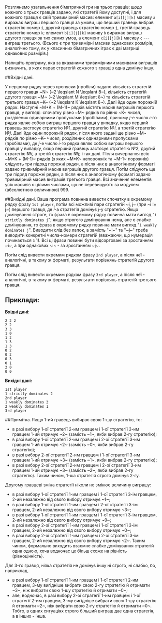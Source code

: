 Розглянемо узагальнення біматричної гри на трьох гравців: щодо кожного з трьох гравців задано, які стратегії йому доступні, і для кожного гравця є свій тривимірний масив: елемент `a[i][j][k]` масиву `a` виражає виграш першого гравця за умови, що
перший гравець вибрав стратегію номер `i`,
другий гравець стратегію номер `j`,
третій гравець стратегію номер `k`;
елемент `b[i][j][k]` масиву `b` виражає виграш другого гравця за тих самих умов,
а елемент `c[i][j][k]` масиву `c` --- виграш третього.
(Всього є три тривимірні масиви однакових розмірів, аналогічно тому, як у класичних біматричних іграх є дві матриці однакових розмірів.)

Напишіть програму, яка за вказаними тривимірними масивами виграшів визначить, в яких парах стратегій кожного з гравців одна домінує іншу.

##Вхідні дані.

У першому рядку через пропуски (пробіли) задано кількість стратегій першого гравця ~N~ (~2 \leqslant N \leqslant 8~), кількість стратегій другого гравця ~M~ (~2 \leqslant M \leqslant 8~) та кількість стратегій третього гравця ~K~ (~2 \leqslant K \leqslant 8~). Далі йде один порожній рядок. Наступні ~M*K + (M-1)~ рядків містять масив виграшів першого гравця, у вигляді: спочатку рівно ~M~ рядків по рівно ~K~ чисел, розділених одинарними пропусками (пробілами), причому *j*-е число *i*-го рядка являє собою виграш першого гравця у випадку, якщо перший гравець застосує стратегію №1, другий стратегію №*i*, а третій стратегію №*j*. Далі йде один порожній рядок, після якого задані ще рівно ~M~ рядків по рівно ~K~ чисел, розділених одинарними пропусками (пробілами), де *j*-е число *i*-го рядка являє собою виграш першого гравця у випадку, якщо перший гравець застосує стратегію №2, другий стратегію №*i*, а третій стратегію №*j*; і так далі. Після вичерпання всіх ~M*K + (M-1)~ рядків (з яких ~M*K~ непорожніх та ~M-1~ порожніх) слідують три підряд порожні рядки, а після них в аналогічному форматі задано тривимірний масив виграшів другого гравця. Потім слідують ще три підряд порожні рядки, а після них в аналогічному форматі задано тривимірний масив виграшів третього гравця. Всі значення елементів усіх масивів є цілими числами, що не перевищують за модулем (абсолютною величиною) 999.

##Вихідні дані.
Ваша програма повинна вивести спочатку в окремому рядку фразу `1st player`, потім всі можливі пари стратегій ~i, j~ (при ~i != j~) першого гравця, де *i*-а стратегія домінує *j*-у стратегію. Якщо домінування строге, то фраза в окремому рядку повинна мати вигляд "`i strictly dominates j`"; якщо строгого домінування нема, але є слабке домінування, то фраза в окремому рядку повинна мати вигляд "`i weakly dominates j`". Виводити слід без лапок, а замість "~i~" та "~j~" треба виводити конкретні числа-номери стратегій (вважаючи, що нумерація починається з 1). Всі ці фрази повинні бути відсортовані за зростанням ~i~, а при однакових ~i~ - за зростанням ~j~.

Потім слід вивести окремим рядком фразу `2nd player`, а після неї - аналогічні, в такому ж форматі, результати порівнянь стратегій другого гравця.

Потім слід вивести окремим рядком фразу `3rd player`, а після неї - аналогічні, в такому ж форматі, результати порівнянь стратегій третього гравця.

## Приклади:

**Вхідні дані:**
```
2 2 2
2 2
3 3
1 0
1 2
1 3
1 3
0 2
0 2
0 3
0 1
2 0
0 0
```

**Вихідні дані:**
```
1st player
1 strictly dominates 2
2nd player
1 weakly dominates 2
2 weakly dominates 1
3rd player
```

##Примітка.
Якщо 1-ий гравець вибирає свою 1-шу стратегію, то:
- в разі вибору 1-ої стратегії 2-им гравцем і 1-ої стратегії 3-им гравцем 1-ий отримує ~2~ (замість ~1~, якби вибрав 2-гу стратегію);
- в разі вибору 1-ої стратегії 2-им гравцем і 2-ої стратегії 3-им гравцем 1-ий отримує ~2~ (замість ~0~, якби вибрав 2-гу стратегію);
- в разі вибору 2-ої стратегії 2-им гравцем і 1-ої стратегії 3-им гравцем 1-ий отримує ~3~ (замість ~1~, якби вибрав 2-гу стратегію);
- в разі вибору 2-ої стратегії 2-им гравцем і 2-ої стратегії 3-им гравцем 1-ий отримує ~3~ (замість ~2~, якби вибрав 2-гу стратегію).
Таким чином, 1-ша стратегія строго домінує 2-гу.

Другому гравцеві зміна стратегії ніколи не змінює величину виграшу:
- в разі вибору 1-ої стратегії 1-им гравцем і 1-ої стратегії 3-ім гравцем, 2-ий незалежно від свого вибору отримує ~1~;
- в разі вибору 1-ої стратегії 1-им гравцем і 2-ої стратегії 3-ім гравцем, 2-ий незалежно від свого вибору отримує ~3~;
- в разі вибору 1-ої стратегії 1-им гравцем і 1-ої стратегії 3-ім гравцем, 2-ий незалежно від свого вибору отримує ~0~;
- в разі вибору 2-ої стратегії 1-им гравцем і 1-ої стратегії 3-ім гравцем, 2-ий незалежно від свого вибору отримує ~0~;
- в разі вибору 2-ої стратегії 1-им гравцем і 2-ої стратегії 3-ім гравцем, 2-ий незалежно від свого вибору отримує ~2~.
Таким чином, формально виходить взаємне слабке домінування стратегій одна одною, хоча водночас це більш схоже на рівність (рівноцінність).

Для 3-го гравця, ніяка стратегія не домінує іншу ні строго, ні слабко, бо, наприклад,
- в разі вибору 1-ої стратегії 1-им гравцем і 1-ої стратегії 2-им гравцем, 3-му вигідніше вибрати свою 2-гу стратегію й отримати ~3~, ніж вибрати свою 1-шу стратегію й отримати ~0~;
- але, водночас, в разі вибору 2-ої стратегії 1-им гравцем і 1-ої стратегії 2-им гравцем, 3-му вигідніше вибрати свою 1-шу стратегію й отримати ~2~, ніж вибрати свою 2-гу стратегію й отримати ~0~.
Тобто, в одних ситуаціях строго більший виграш дає одна стратегія, а в інших - інша.
